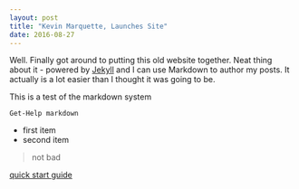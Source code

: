 ```yaml
---
layout: post
title: "Kevin Marquette, Launches Site"
date: 2016-08-27
---
```


Well. Finally got around to putting this old website together. Neat thing about it - powered by [Jekyll](http://jekyllrb.com) and I can use Markdown to author my posts. It actually is a lot easier than I thought it was going to be.

This is a test of the markdown system

```posh
Get-Help markdown
```

* first item
* second item

> not bad

[quick start guide](http://jmcglone.com/guides/github-pages/)
